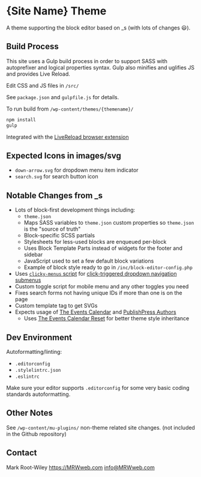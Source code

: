 # {Site Name} Theme

A theme supporting the block editor based on _s (with lots of changes 😃).

## Build Process

This site uses a Gulp build process in order to support SASS with autoprefixer and logical properties syntax. Gulp also minifies and uglifies JS and provides Live Reload.

Edit CSS and JS files in `/src/`

See `package.json` and `gulpfile.js` for details.

To run build from `/wp-content/themes/{themename}/`

```sh
npm install
gulp
```

Integrated with the [LiveReload browser extension](https://github.com/twolfson/livereload-extensions)

## Expected Icons in images/svg

- `down-arrow.svg` for dropdown menu item indicator
- `search.svg` for search button icon

## Notable Changes from _s

- Lots of block-first development things including:
  - `theme.json`
  - Maps SASS variables to `theme.json` custom properties so `theme.json` is the "source of truth"
  - Block-specific SCSS partials
  - Stylesheets for less-used blocks are enqueued per-block
  - Uses Block Template Parts instead of widgets for the footer and sidebar
  - JavaScript used to set a few default block variations
  - Example of block style ready to go in `/inc/block-editor-config.php`
- Uses [`clicky-menus` script](https://github.com/mrwweb/clicky-menus) for [click-triggered dropdown navigation submenus](https://css-tricks.com/in-praise-of-the-unambiguous-click-menu/)
- Custom toggle script for mobile menu and any other toggles you need
- Fixes search forms not having unique IDs if more than one is on the page
- Custom template tag to get SVGs
- Expects usage of [The Events Calendar](https://wordpress.org/plugins/the-events-calendar/) and [PublishPress Authors](https://wordpress.org/plugins/publishpress-authors/)
  - Uses [The Events Calendar Reset](https://github.com/mrwweb/the-events-calendar-reset/) for better theme style inheritance

## Dev Environment

Autoformatting/linting:

- `.editorconfig`
- `.stylelintrc.json`
- `.eslintrc`

Make sure your editor supports `.editorconfig` for some very basic coding standards autoformatting.

## Other Notes

See `/wp-content/mu-plugins/` non-theme related site changes. (not included in the Github repository)

## Contact

Mark Root-Wiley
<https://MRWweb.com>
<info@MRWweb.com>
